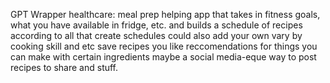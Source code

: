 GPT Wrapper healthcare: meal prep helping app that takes in fitness goals, what you have available in fridge, etc. and builds a schedule of recipes according to all that
create schedules
could also add your own
vary by cooking skill and etc
save recipes you like
reccomendations for things you can make with certain ingredients
maybe a social media-eque way to post recipes to share and stuff.